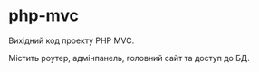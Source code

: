# php-mvc
Вихідний код проекту PHP MVC.

Містить роутер, адмінпанель, головний сайт та доступ до БД.